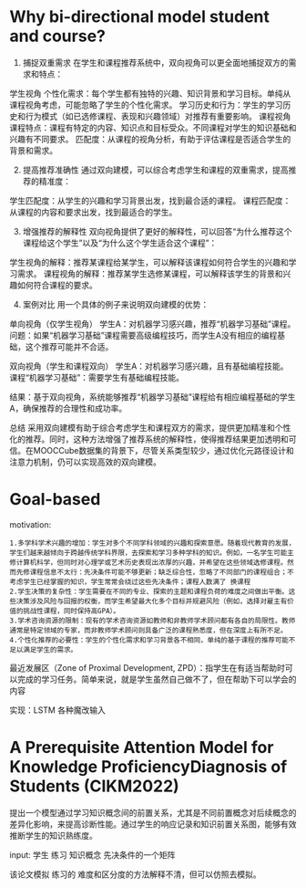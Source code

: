 
# Why bi-directional model student and course?

1. 捕捉双重需求
在学生和课程推荐系统中，双向视角可以更全面地捕捉双方的需求和特点：

学生视角
个性化需求：每个学生都有独特的兴趣、知识背景和学习目标。单纯从课程视角考虑，可能忽略了学生的个性化需求。
学习历史和行为：学生的学习历史和行为模式（如已选修课程、表现和兴趣领域）对推荐有重要影响。
课程视角
课程特点：课程有特定的内容、知识点和目标受众。不同课程对学生的知识基础和兴趣有不同要求。
匹配度：从课程的视角分析，有助于评估课程是否适合学生的背景和需求。

2. 提高推荐准确性
通过双向建模，可以综合考虑学生和课程的双重需求，提高推荐的精准度：

学生匹配度：从学生的兴趣和学习背景出发，找到最合适的课程。
课程匹配度：从课程的内容和要求出发，找到最适合的学生。

3. 增强推荐的解释性
双向视角提供了更好的解释性，可以回答“为什么推荐这个课程给这个学生”以及“为什么这个学生适合这个课程”：

学生视角的解释：推荐某课程给某学生，可以解释该课程如何符合学生的兴趣和学习需求。
课程视角的解释：推荐某学生选修某课程，可以解释该学生的背景和兴趣如何符合课程的要求。

4. 案例对比
用一个具体的例子来说明双向建模的优势：

单向视角（仅学生视角）
学生A：对机器学习感兴趣，推荐“机器学习基础”课程。
问题：如果“机器学习基础”课程需要高级编程技巧，而学生A没有相应的编程基础，这个推荐可能并不合适。

双向视角（学生和课程双向）
学生A：对机器学习感兴趣，且有基础编程技能。
课程“机器学习基础”：需要学生有基础编程技能。

结果：基于双向视角，系统能够推荐“机器学习基础”课程给有相应编程基础的学生A，确保推荐的合理性和成功率。

总结
采用双向建模有助于综合考虑学生和课程双方的需求，提供更加精准和个性化的推荐。同时，这种方法增强了推荐系统的解释性，使得推荐结果更加透明和可信。在MOOCCube数据集的背景下，尽管关系类型较少，通过优化元路径设计和注意力机制，仍可以实现高效的双向建模。

# Goal-based

motivation:

    1.多学科学术兴趣的增加：学生对多个不同学科领域的兴趣和探索意愿。随着现代教育的发展，学生们越来越倾向于跨越传统学科界限，去探索和学习多种学科的知识。例如，一名学生可能主修计算机科学，但同时对心理学或艺术历史表现出浓厚的兴趣，并希望在这些领域选修课程。然而先修课程信息不太行：先决条件可能不够更新；缺乏综合性，忽略了不同部门的课程组合；不考虑学生已经掌握的知识，学生常常会绕过这些先决条件；课程人数满了 换课程
    2.学生决策的复杂性：学生需要在不同的专业、探索的主题和课程负荷的难度之间做出平衡。这些决策涉及风险与回报的权衡，而学生希望最大化多个目标并规避风险（例如，选择对雇主有价值的挑战性课程，同时保持高GPA）。
    3.学术咨询资源的限制：现有的学术咨询资源如教师和非教师学术顾问都有各自的局限性。教师通常是特定领域的专家，而非教师学术顾问则具备广泛的课程熟悉度，但在深度上有所不足。
    4.个性化推荐的必要性：学生的个性化需求和学习背景各不相同，单纯的基于课程的推荐可能不足以满足学生的需求。

最近发展区（Zone of Proximal Development, ZPD）：指学生在有适当帮助时可以完成的学习任务。简单来说，就是学生虽然自己做不了，但在帮助下可以学会的内容

实现：LSTM 各种魔改输入

# A Prerequisite Attention Model for Knowledge ProficiencyDiagnosis of Students (CIKM2022)

提出一个模型通过学习知识概念间的前置关系，尤其是不同前置概念对后续概念的差异化影响，来提高诊断性能。通过学生的响应记录和知识前置关系图，能够有效推断学生的知识熟练度。

input: 学生 练习 知识概念 先决条件的一个矩阵

该论文模拟 练习的 难度和区分度的方法解释不清，但可以仿照去模拟。

